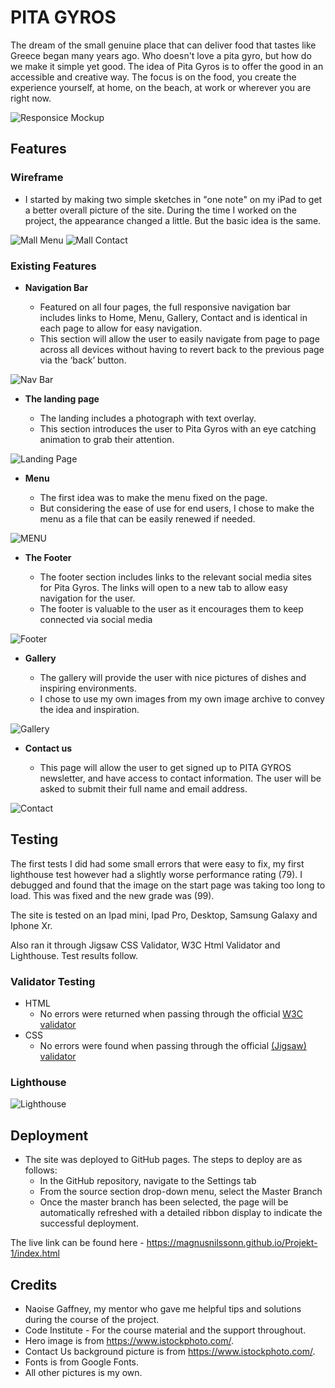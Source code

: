 # PITA GYROS

The dream of the small genuine place that can deliver food that tastes like Greece began many years ago. Who doesn't love a pita gyro, but how do we make it simple yet good. The idea of ​​Pita Gyros is to offer the good in an accessible and creative way. The focus is on the food, you create the experience yourself, at home, on the beach, at work or wherever you are right now.


![Responsice Mockup](https://i.postimg.cc/6QkDjxDW/diff-screens.png)

## Features 



### Wireframe

- I started by making two simple sketches in "one note" on my iPad to get a better overall picture of the site. During the time I worked on the project, the appearance changed a little. But the basic idea is the same.



![Mall Menu](https://i.postimg.cc/rFbz9Q88/mallmenu.png)
![Mall Contact](https://i.postimg.cc/Bb7bkCHB/mall-pitagyros.png)

### Existing Features


- __Navigation Bar__

  - Featured on all four pages, the full responsive navigation bar includes links to Home, Menu, Gallery, Contact and is identical in each page to allow for easy navigation.
  - This section will allow the user to easily navigate from page to page across all devices without having to revert back to the previous page via the ‘back’ button. 

![Nav Bar](https://i.postimg.cc/hPvQ487F/navbar.png)

- __The landing page__

  - The landing includes a photograph with text overlay.
  - This section introduces the user to Pita Gyros with an eye catching animation to grab their attention.

![Landing Page](https://i.postimg.cc/hGWX0HZg/heroimage.png)

- __Menu__

  - The first idea was to make the menu fixed on the page.
  - But considering the ease of use for end users, I chose to make the menu as a file that can be easily renewed if needed.

![MENU](https://i.postimg.cc/W1JDg2nX/menu-media.png)


- __The Footer__ 

  - The footer section includes links to the relevant social media sites for Pita Gyros. The links will open to a new tab to allow easy navigation for the user. 
  - The footer is valuable to the user as it encourages them to keep connected via social media

![Footer](https://i.postimg.cc/KvWk1Kn1/footer.png)

- __Gallery__

  - The gallery will provide the user with nice pictures of dishes and inspiring environments.
  -  I chose to use my own images from my own image archive to convey the idea and inspiration.

![Gallery](https://i.postimg.cc/g0VntN1h/gallery-media.png)

- __Contact us__

  - This page will allow the user to get signed up to PITA GYROS newsletter, and have access to contact information. The user will be asked to submit their full name and email address. 

![Contact](https://i.postimg.cc/gkDnyPg8/contact-us.png)




 

## Testing 

The first tests I did had some small errors that were easy to fix, my first lighthouse test however had a slightly worse performance rating (79). I debugged and found that the image on the start page was taking too long to load. This was fixed and the new grade was (99).

The site is tested on an Ipad mini, Ipad Pro, Desktop, Samsung Galaxy and Iphone Xr.

Also ran it through Jigsaw CSS Validator, W3C Html Validator and Lighthouse.
Test results follow.


### Validator Testing 

- HTML
  - No errors were returned when passing through the official [W3C validator](https://validator.w3.org/nu/?doc=https%3A%2F%2Fmagnusnilssonn.github.io%2FProjekt-1%2Findex.html)
- CSS
  - No errors were found when passing through the official [(Jigsaw) validator](https://jigsaw.w3.org/css-validator/validator?uri=https%3A%2F%2Fmagnusnilssonn.github.io%2FProjekt-1%2Findex.html&profile=css3svg&usermedium=all&warning=1&vextwarning=&lang=en)

### Lighthouse

![Lighthouse](https://i.postimg.cc/sDb1Jvwb/lighthouse.png)

 

## Deployment



- The site was deployed to GitHub pages. The steps to deploy are as follows: 
  - In the GitHub repository, navigate to the Settings tab 
  - From the source section drop-down menu, select the Master Branch
  - Once the master branch has been selected, the page will be automatically refreshed with a detailed ribbon display to indicate the successful deployment. 

The live link can be found here - https://magnusnilssonn.github.io/Projekt-1/index.html 


## Credits 
- Naoise Gaffney, my mentor who gave me helpful tips and solutions during the course of the project.
- Code Institute - For the course material and the support throughout.
- Hero image is from https://www.istockphoto.com/.
- Contact Us background picture is from https://www.istockphoto.com/.
- Fonts is from Google Fonts.
- All other pictures is my own.